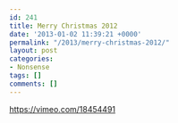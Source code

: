 ```yaml
---
id: 241
title: Merry Christmas 2012
date: '2013-01-02 11:39:21 +0000'
permalink: "/2013/merry-christmas-2012/"
layout: post
categories:
- Nonsense
tags: []
comments: []
---
```

<https://vimeo.com/18454491>